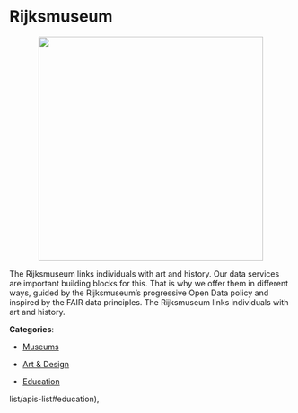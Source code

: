 # Rijksmuseum
<p align="center">
    <img width="400" src="https://raw.githubusercontent.com/apis-list/apis-list/apis/rijksmuseum/logo_256x256.png" />
</p>

The Rijksmuseum links individuals with art and history. Our data services are important building blocks for this. That is why we offer them in different ways, guided by the Rijksmuseum’s progressive Open Data policy and inspired by the FAIR data principles.  The Rijksmuseum links individuals with art and history.



**Categories**:

- [Museums](https://github.com/apis-list/apis-list#museums)

- [Art & Design](https://github.com/apis-list/apis-list#art-and-design)

- [Education](https://github.com/apis-list/apis-list#education)



list/apis-list#education),


